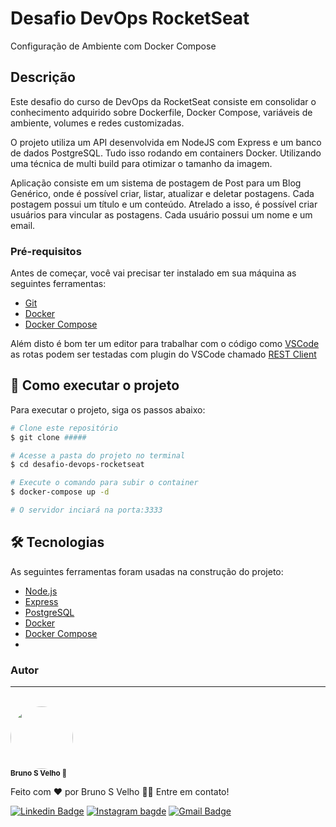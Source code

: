 # Desafio DevOps RocketSeat
Configuração de Ambiente com Docker Compose

## Descrição

Este desafio do curso de DevOps da RocketSeat consiste em consolidar o conhecimento adquirido sobre Dockerfile, Docker Compose, variáveis de ambiente, volumes e redes customizadas.

O projeto utiliza um API desenvolvida em NodeJS com Express e um banco de dados PostgreSQL. Tudo isso rodando em containers Docker. Utilizando uma técnica de multi build para otimizar o tamanho da imagem. 

Aplicação consiste em um sistema de postagem de Post para um Blog Genérico, onde é possível criar, listar, atualizar e deletar postagens. Cada postagem possui um título e um conteúdo. Atrelado a isso, é possível criar usuários para vincular as postagens. Cada usuário possui um nome e um email. 

### Pré-requisitos

Antes de começar, você vai precisar ter instalado em sua máquina as seguintes ferramentas:

* [Git](https://git-scm.com)
* [Docker](https://www.docker.com/)
* [Docker Compose](https://docs.docker.com/compose/)

Além disto é bom ter um editor para trabalhar com o código como [VSCode](https://code.visualstudio.com/) as rotas podem ser testadas com plugin do VSCode chamado [REST Client](https://marketplace.visualstudio.com/items?itemName=humao.rest-client)

## 🚀 Como executar o projeto
Para executar o projeto, siga os passos abaixo:
  
  ```bash
  # Clone este repositório
  $ git clone #####

  # Acesse a pasta do projeto no terminal
  $ cd desafio-devops-rocketseat

  # Execute o comando para subir o container
  $ docker-compose up -d

  # O servidor inciará na porta:3333
  ```

## 🛠 Tecnologias

As seguintes ferramentas foram usadas na construção do projeto:

- [Node.js](https://nodejs.org/en/)
- [Express](https://expressjs.com/)
- [PostgreSQL](https://www.postgresql.org/)
- [Docker](https://www.docker.com/)
- [Docker Compose](https://docs.docker.com/compose/)
- 

### Autor

---
<br>
<a href="https://github.com/vbruno/">
  <img style="border-radius: 50%;"
    src="https://github.com/vbruno.png"
    width="100px;"
  />
  <br />
</a>
<sub><b>Bruno S Velho 🚀</b></sub>

Feito com ❤️ por Bruno S Velho 👋🏽 Entre em contato!

[![Linkedin Badge](https://img.shields.io/badge/-BrunoVelho-blue?style=flat-square&logo=Linkedin&logoColor=white&link=https://www.linkedin.com/in/brunovelho/)](https://www.linkedin.com/in/brunovelho/)
[![Instagram bagde](https://img.shields.io/badge/Bruno_S_Velho-E4405F?style=flat-square&logo=instagram&logoColor=white)](https://instagram.com/brunosvelho)
[![Gmail Badge](https://img.shields.io/badge/-bruno.velho@gmail.com-c14438?style=flat-square&logo=Gmail&logoColor=white&link=mailto:bruno.velho@gmail.com)](mailto:bruno.velho@gmail.com)